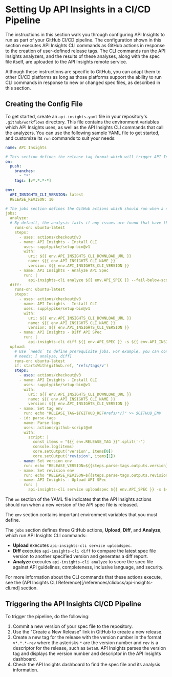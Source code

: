 # Setting Up API Insights in a CI/CD Pipeline 

The instructions in this section walk you through configuring API Insights to run as part of your GitHub CI/CD pipeline. The configuration shown in this section executes API Insights CLI commands as GitHub actions in response to the creation of user-defined release tags. The CLI commands run the API Insights analyzers, and the results of these analyses, along with the spec file itself, are uploaded to the API Insights remote service.

Although these instructions are specific to GitHub, you can adapt them to other CI/CD platforms as long as those platforms support the ability to run CLI commands in response to new or changed spec files, as described in this section.

## Creating the Config File

To get started, create an `api-insights.yaml` file in your repository's `.github/workflows` directory. This file contains the environment variables which API Insights uses, as well as the API Insights CLI commands that call the analyzers. You can use the following sample YAML file to get started, and customize its `run` commands to suit your needs:

```yaml
name: API Insights

# This section defines the release tag format which will trigger API Insights to run.
on:
  push:
    branches:
      - "*"
    tags: [v*.*.*-*]

env:
  API_INSIGHTS_CLI_VERSION: latest
  RELEASE_REVISON: 10

# The jobs section defines the GitHub actions which should run when a new release tag is detected. Each job executes API Insights CLI commands to analyze the new or updated spec file, perform a diff analysis, and upload the results and the spec file to the service.
jobs:
  analyze:
  # By default, the analysis fails if any issues are found that have the "Error" severity category. You can also use `--fail-below-score int` to cause analyzers to fail with the specified minimal target score.
    runs-on: ubuntu-latest
    steps:
      - uses: actions/checkout@v3
      - name: API Insights - Install CLI
        uses: supplypike/setup-bin@v1
        with:
          uri: ${{ env.API_INSIGHTS_CLI_DOWNLOAD_URL }}
          name: ${{ env.API_INSIGHTS_CLI_NAME }}
          version: ${{ env.API_INSIGHTS_CLI_VERSION }}
      - name: API Insights - Analyze API Spec
        run: |
          api-insights-cli analyze ${{ env.API_SPEC }} --fail-below-score 80 --host ${{ env.API_INSIGHTS_HOST }} --base-path ${{ env.API_INSIGHTS_BASE_PATH }}
  diff:
    runs-on: ubuntu-latest
    steps:
      - uses: actions/checkout@v3
      - name: API Insights - Install CLI
        uses: supplypike/setup-bin@v1
        with:
          uri: ${{ env.API_INSIGHTS_CLI_DOWNLOAD_URL }}
          name: ${{ env.API_INSIGHTS_CLI_NAME }}
          version: ${{ env.API_INSIGHTS_CLI_VERSION }}
      - name: API Insights - Diff API SPec
        run: |
          api-insights-cli diff ${{ env.API_SPEC }} -s ${{ env.API_INSIGHTS_SERVICE }} --latest --fail-on-incompatible --host ${{ env.API_INSIGHTS_HOST }} --base-path ${{ env.API_INSIGHTS_BASE_PATH }}
  upload:
    # Use `needs` to define prerequisite jobs. For example, you can configure the upload job to run only if the `analyze` and `diff` jobs were successful.
    # needs: [ analyze, diff]
    runs-on: ubuntu-latest
    if: startsWith(github.ref, 'refs/tags/v')
    steps:
      - uses: actions/checkout@v3
      - name: API Insights - Install CLI
        uses: supplypike/setup-bin@v1
        with:
          uri: ${{ env.API_INSIGHTS_CLI_DOWNLOAD_URL }}
          name: ${{ env.API_INSIGHTS_CLI_NAME }}
          version: ${{ env.API_INSIGHTS_CLI_VERSION }}
      - name: Set tag env
        run: echo "RELEASE_TAG=${GITHUB_REF#refs/*/}" >> $GITHUB_ENV
      - id: parse-tags
        name: Parse tags
        uses: actions/github-script@v6
        with:
          script: |
            const items = "${{ env.RELEASE_TAG }}".split('-')
            console.log(items)
            core.setOutput('version', items[0])
            core.setOutput('revision', items[1])
      - name: Set version env
        run: echo "RELEASE_VERSION=${{steps.parse-tags.outputs.version}}" >> $GITHUB_ENV
      - name: Set revision env
        run: echo "RELEASE_REVISON=${{steps.parse-tags.outputs.revision}}" >> $GITHUB_ENV
      - name: API Insights - Upload API SPec
        run: |
          api-insights-cli service uploadspec ${{ env.API_SPEC }} -s ${{ env.API_INSIGHTS_SERVICE }} --revision ${{ env.RELEASE_REVISON }} --host ${{ env.API_INSIGHTS_HOST }} --base-path ${{ env.API_INSIGHTS_BASE_PATH }}
```

The `on` section of the YAML file indicates that the API Insights actions should run when a new version of the API spec file is released.

The `env` section contains important environment variables that you must define.

The `jobs` section defines three GitHub actions, **Upload**, **Diff**, and **Analyze**, which run API Insights CLI commands:

* **Upload** executes `api-insights-cli service uploadspec`.
* **Diff** executes `api-insights-cli diff` to compare the latest spec file version to another specified version and generates a diff report.
* **Analyze** executes `api-insights-cli analyze` to score the spec file against API guidelines, completeness, inclusive language, and security.

For more information about the CLI commands that these actions execute, see the (API Insights CLI Reference)[/references/clidocs/api-insights-cli.md] section.

## Triggering the API Insights CI/CD Pipeline

To trigger the pipeline, do the following:
1. Commit a new version of your spec file to the repository.
1. Use the "Create a New Release" link in GitHub to create a new release.
1. Create a new tag for the release with the version number in the format `v*.*.*-rev` where the asterisks `*` are the version number and `rev` is a descriptor for the release, such as `beta0`. API Insights parses the version tag and displays the version number and descriptor in the API Insights dashboard.
1. Check the API Insights dashboard to find the spec file and its analysis information.
